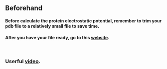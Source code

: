 ## Beforehand
#### Before calculate the protein electrostatic potential, remember to trim your pdb file to a relatively small file to save time.
#### After you have your file ready, go to this [website](https://server.poissonboltzmann.org/pdb2pqr).



<br>

### Userful [video](https://www.youtube.com/watch?v=FEIJ0lmybXo).
